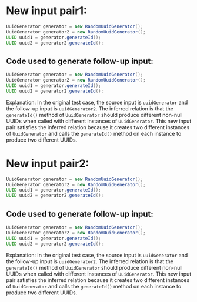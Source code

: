 # New input pair1:
```java
UuidGenerator generator = new RandomUuidGenerator();
UuidGenerator generator2 = new RandomUuidGenerator();
UUID uuid1 = generator.generateId();
UUID uuid2 = generator2.generateId();
```

## Code used to generate follow-up input:
```java
UuidGenerator generator = new RandomUuidGenerator();
UuidGenerator generator2 = new RandomUuidGenerator();
UUID uuid1 = generator.generateId();
UUID uuid2 = generator2.generateId();
```

Explanation:
In the original test case, the source input is `uuidGenerator` and the follow-up input is `uuidGenerator2`. The inferred relation is that the `generateId()` method of `UuidGenerator` should produce different non-null UUIDs when called with different instances of `UuidGenerator`. This new input pair satisfies the inferred relation because it creates two different instances of `UuidGenerator` and calls the `generateId()` method on each instance to produce two different UUIDs.

# New input pair2:
```java
UuidGenerator generator = new RandomUuidGenerator();
UuidGenerator generator2 = new RandomUuidGenerator();
UUID uuid1 = generator.generateId();
UUID uuid2 = generator2.generateId();
```

## Code used to generate follow-up input:
```java
UuidGenerator generator = new RandomUuidGenerator();
UuidGenerator generator2 = new RandomUuidGenerator();
UUID uuid1 = generator.generateId();
UUID uuid2 = generator2.generateId();
```

Explanation:
In the original test case, the source input is `uuidGenerator` and the follow-up input is `uuidGenerator2`. The inferred relation is that the `generateId()` method of `UuidGenerator` should produce different non-null UUIDs when called with different instances of `UuidGenerator`. This new input pair satisfies the inferred relation because it creates two different instances of `UuidGenerator` and calls the `generateId()` method on each instance to produce two different UUIDs.
